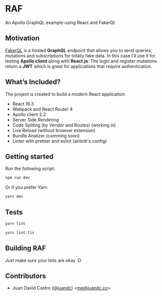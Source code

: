 # RAF

An Apollo GraphQL example using React and FakerQl.

## Motivation

[FakerQL](https://fakerql.com) is a hosted **GraphQL** endpoint that allows you to send queries, mutations and subscriptions for totally fake data. In this case I'll use it for testing **Apollo client** along with **React.js**. The login and register mutations return a **JWT** which is great for applications that require authentication.

## What’s Included?

The project is created to build a modern React application:

* React 16.3
* Webpack and React Router 4
* Apollo client 2.2
* Server Side Rendering
* Code Spliting (by Vendor and Routes) (working in)
* Live Reload (without browser extension)
* Bundle Analizer (comming soon)
* Linter with prettier and eslint (airbnb's config)

## Getting started

Run the following script:

```bash
npm run dev
```

Or if you prefer Yarn

```bash
yarn dev
```

## Tests

```bash
yarn lint
```

```bash
yarn lint:fix
```

## Building RAF

Just make sure your lints are okay :D

## Contributors

* Juan David Castro ([@juandc](https://github.com/juandc)) &lt;[me@juandc.co](mailto:me@juandc.co)&gt;
